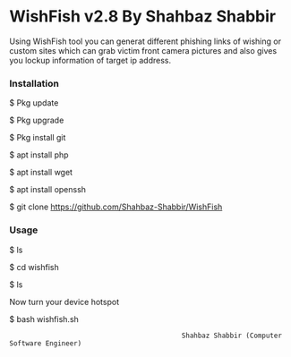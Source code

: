 <h1>WishFish v2.8 By Shahbaz Shabbir</h1>
                                                   
<p>Using WishFish tool you can generat different phishing links of wishing or custom sites which can grab victim front camera pictures and also gives you lockup information of target ip address.
<p1>

<h3>Installation</h3>

$ Pkg update

$ Pkg upgrade

$ Pkg install git

$ apt install php

$ apt install wget

$ apt install openssh

$ git clone https://github.com/Shahbaz-Shabbir/WishFish

<h3>Usage</h3>
$ ls

$ cd wishfish

$ ls

Now turn your device hotspot

$ bash wishfish.sh


                                               Shahbaz Shabbir (Computer Software Engineer)
                                               
                                          
